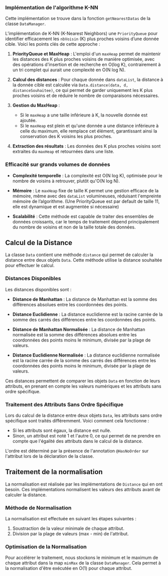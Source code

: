 ### Implémentation de l'algorithme K-NN
Cette implémentation se trouve dans la fonction `getNearestDatas` de la classe `DataManager`.

L’implémentation de K-NN (K-Nearest Neighbors) une `PriorityQueue` pour identifier efficacement les `nbVoisin` (K) plus proches voisins d’une donnée cible. Voici les points clés de cette approche :

1. **PriorityQueue et MaxHeap** : L'emploi d'un `maxHeap` permet de maintenir les distances des K plus proches voisins de manière optimisée, avec des opérations d'insertion et de recherche en O(log K), contrairement à un tri complet qui aurait une complexité en O(N log N).

2. **Calcul des distances** : Pour chaque donnée dans `dataList`, la distance à la donnée cible est calculée via `Data.distance(data, d, distanceSouhaitee)`, ce qui permet de garder uniquement les K plus proches voisins et de réduire le nombre de comparaisons nécessaires.

3. **Gestion du MaxHeap** :
    - Si le `maxHeap` a une taille inférieure à K, la nouvelle donnée est ajoutée.
    - Si le `maxHeap` est plein et qu'une donnée a une distance inférieure à celle du maximum, elle remplace cet élément, garantissant ainsi la conservation des K voisins les plus proches.

4. **Extraction des résultats** : Les données des K plus proches voisins sont extraites du `maxHeap` et retournées dans une liste.

### Efficacité sur grands volumes de données

- **Complexité temporelle** : La complexité est O(N log K), optimisée pour le nombre de voisins à retrouver, plutôt qu'O(N log N).

- **Mémoire** : Le `maxHeap` fixe de taille K permet une gestion efficace de la mémoire, même avec des `dataList` volumineuses, réduisant l'empreinte mémoire de l’algorithme. (Une PriorityQueue est par default de taille 11, elle est dynamique et est augmentée si nécessaire)

- **Scalabilité** : Cette méthode est capable de traiter des ensembles de données croissants, car le temps de traitement dépend principalement du nombre de voisins et non de la taille totale des données.


## Calcul de la Distance

La classe `Data` contient une méthode `distance` qui permet de calculer la distance entre deux objets `Data`. Cette méthode utilise la distance souhaitée pour effectuer le calcul.

### Distances Disponibles

Les distances disponibles sont :

- **Distance de Manhattan** : La distance de Manhattan est la somme des différences absolues entre les coordonnées des points.

- **Distance Euclidienne** : La distance euclidienne est la racine carrée de la somme des carrés des différences entre les coordonnées des points.

- **Distance de Manhattan Normalisée** : La distance de Manhattan normalisée est la somme des différences absolues entre les coordonnées des points moins le minimum, divisée par la plage de valeurs.

- **Distance Euclidienne Normalisée** : La distance euclidienne normalisée est la racine carrée de la somme des carrés des différences entre les coordonnées des points moins le minimum, divisée par la plage de valeurs.

Ces distances permettent de comparer les objets `Data` en fonction de leurs attributs, en prenant en compte les valeurs numériques et les attributs sans ordre spécifique.

### Traitement des Attributs Sans Ordre Spécifique

Lors du calcul de la distance entre deux objets `Data`, les attributs sans ordre spécifique sont traités différemment. Voici comment cela fonctionne :

- Si les attributs sont égaux, la distance est nulle.
- Sinon, un attribut est noté 1 et l'autre 0, ce qui permet de ne prendre en compte que l'égalité des attributs dans le calcul de la distance.

L'ordre est déterminé par la présence de l'annotation `@HasNoOrder` sur l'attribut lors de la déclaration de la classe.

## Traitement de la normalisation

La normalisation est réalisée par les implémentations de `Distance` qui en ont besoin. Ces implémentations normalisent les valeurs des attributs avant de calculer la distance.

### Méthode de Normalisation

La normalisation est effectuée en suivant les étapes suivantes :

1. Soustraction de la valeur minimale de chaque attribut.
2. Division par la plage de valeurs (max - min) de l'attribut.

### Optimisation de la Normalisation

Pour accélérer le traitement, nous stockons le minimum et le maximum de chaque attribut dans la map `minMax` de la classe `DataManager`. Cela permet à la normalisation d'être exécutée en O(1) pour chaque attribut.


